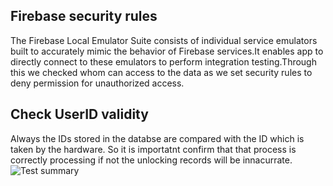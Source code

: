## Firebase security rules 

The Firebase Local Emulator Suite consists of individual service emulators built to accurately mimic the behavior of Firebase services.It enables app to directly connect to these emulators to perform integration testing.Through this we checked whom can access to the data as we set security rules to deny permission for unauthorized access.

## Check UserID validity
Always the  IDs stored in the databse are compared with the ID which is taken by the hardware. So it is importatnt confirm that that process is correctly processing if not the unlocking records will be innacurrate.
![Test summary](https://github.com/cepdnaclk/e16-3yp-smart-door-lock/blob/main/Images/test%20summary.png)
